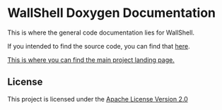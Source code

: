 # WallShell Doxygen Documentation

This is where the general code documentation lies for WallShell.

If you intended to find the source code, you can find that [here](https://github.com/MalTheLegend104/WallShell/).

[This is where you can find the main project landing page.](../README.md)

## License

This project is licensed under the [Apache License Version 2.0](../LICENSE.md)
